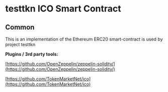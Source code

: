 # testtkn ICO Smart Contract

## Common

This is an implementation of the Ethereum ERC20 smart-contract is used by project testtkn

<b>Plugins / 3rd party tools:</b>

[https://github.com/OpenZeppelin/zeppelin-solidity/](https://github.com/OpenZeppelin/zeppelin-solidity/)

[https://github.com/TokenMarketNet/ico](https://github.com/TokenMarketNet/ico)